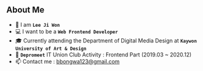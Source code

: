## About Me

- 👩 I am **`Lee Ji Won`**
- 💻 I want to be a **`Web Frontend Developer`** 
- 🎓 Currently attending the Department of Digital Media Design at **`Kaywon University of Art & Design`** 
- 🌱 **`Depromeet`** IT Union Club Activity : Frontend Part (2019.03 ~ 2020.12) 
- 📫 Contact me : bbongwa123@gmail.com


